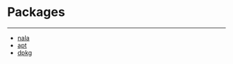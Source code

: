 # Packages
---

- [nala](./Packages/nala.md)
- [apt](./Packages/apt.md)
- [dpkg](./Packages/dpkg.md)